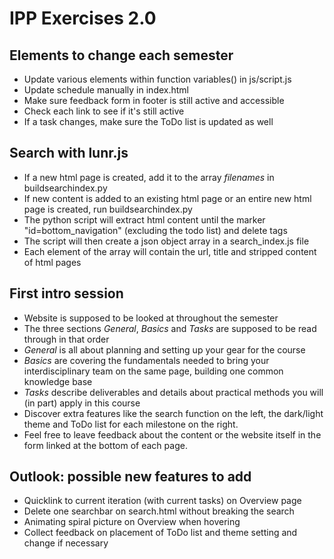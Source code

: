 # IPP Exercises 2.0

## Elements to change each semester
* Update various elements within function variables() in js/script.js
* Update schedule manually in index.html
* Make sure feedback form in footer is still active and accessible
* Check each link to see if it's still active
* If a task changes, make sure the ToDo list is updated as well

## Search with lunr.js
* If a new html page is created, add it to the array *filenames* in buildsearchindex.py
* If new content is added to an existing html page or an entire new html page is created, run buildsearchindex.py
* The python script will extract html content until the marker "id=bottom_navigation" (excluding the todo list) and delete tags
* The script will then create a json object array in a search_index.js file
* Each element of the array will contain the url, title and stripped content of html pages

## First intro session
* Website is supposed to be looked at throughout the semester
* The three sections *General*, *Basics* and *Tasks* are supposed to be read through in that order
* *General* is all about planning and setting up your gear for the course
* *Basics* are covering the fundamentals needed to bring your interdisciplinary team on the same page, building one common knowledge base
* *Tasks* describe deliverables and details about practical methods you will (in part) apply in this course
* Discover extra features like the search function on the left, the dark/light theme and ToDo list for each milestone on the right.
* Feel free to leave feedback about the content or the website itself in the form linked at the bottom of each page.

## Outlook: possible new features to add
* Quicklink to current iteration (with current tasks) on Overview page
* Delete one searchbar on search.html without breaking the search
* Animating spiral picture on Overview when hovering
* Collect feedback on placement of ToDo list and theme setting and change if necessary
